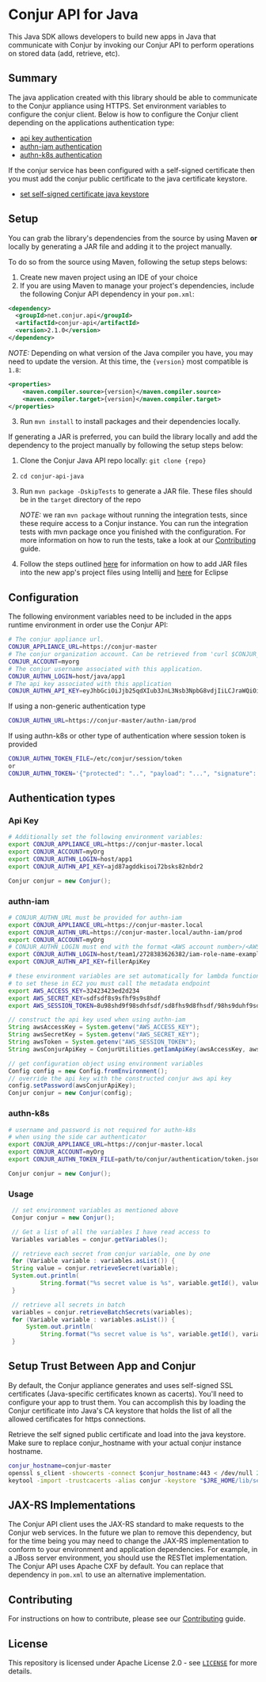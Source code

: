 Conjur API for Java
===================
This Java SDK allows developers to build new apps in Java that communicate with Conjur by invoking our Conjur API to perform operations on stored data (add, retrieve, etc).

## Summary
The java application created with this library should be able to communicate to the Conjur appliance using HTTPS. Set environment variables to configure the conjur client. Below is how to configure the Conjur client depending on the applications authentication type:
- [api key authentication](#api-key)
- [authn-iam authentication](#authn-iam)
- [authn-k8s authentication](#authn-k8s)

If the conjur service has been configured with a self-signed certificate then you must add the conjur public certificate to the java certificate keystore.
- [set self-signed certificate java keystore](#setup-trust-between-app-and-conjur)

## Setup
You can grab the library's dependencies from the source by using Maven **or** locally by generating a JAR file and adding it to the project manually. 
 
To do so from the source using Maven, following the setup steps belows: 

1. Create new maven project using an IDE of your choice
2. If you are using Maven to manage your project's dependencies, include the following Conjur API dependency in your `pom.xml`: 

```xml
<dependency>
  <groupId>net.conjur.api</groupId>
  <artifactId>conjur-api</artifactId>
  <version>2.1.0</version>
</dependency>
```

_NOTE:_ Depending on what version of the Java compiler you have, you may need to update the version. At this time, the `{version}` most compatible is `1.8`:

```xml
<properties>
    <maven.compiler.source>{version}</maven.compiler.source>
    <maven.compiler.target>{version}</maven.compiler.target>
</properties>
```

3. Run `mvn install` to install packages and their dependencies locally.

If generating a JAR is preferred, you can build the library locally and add the dependency to the project manually by following the setup steps below:

1. Clone the Conjur Java API repo locally: `git clone {repo}`
2. `cd conjur-api-java`
3. Run `mvn package -DskipTests` to generate a JAR file. These files should be in the `target` directory of the repo
    
    _NOTE:_ we ran `mvn package` without running the integration tests, since these require access to a Conjur instance. You can run the integration tests with mvn package once you finished with the configuration. For more information on how to run the tests, take a look at our [Contributing](https://github.com/cyberark/conjur-api-java/blob/master/CONTRIBUTING.md) guide.

4. Follow the steps outlined [here](https://www.jetbrains.com/help/idea/library.html) for information on how to add JAR files into the new app's project files using Intellij and [here](https://help.eclipse.org/kepler/index.jsp?topic=%2Forg.eclipse.wst.webtools.doc.user%2Ftopics%2Ftwplib.html) for Eclipse

## Configuration
The following environment variables need to be included in the apps runtime environment in order use the Conjur API:
```bash
# The conjur appliance url.
CONJUR_APPLIANCE_URL=https://conjur-master
# The conjur organization account. Can be retrieved from 'curl $CONJUR_APPLIANCE_URL/info'.
CONJUR_ACCOUNT=myorg
# The conjur username associated with this application.
CONJUR_AUTHN_LOGIN=host/java/app1
# The api key associated with this application
CONJUR_AUTHN_API_KEY=eyJhbGciOiJjb25qdXIub3JnL3Nsb3NpbG8vdjIiLCJraWQiOiJhNGU5ND
```

If using a non-generic authentication type
```bash
CONJUR_AUTHN_URL=https://conjur-master/authn-iam/prod
```

If using authn-k8s or other type of authentication where session token is provided
```bash
CONJUR_AUTHN_TOKEN_FILE=/etc/conjur/session/token
or
CONJUR_AUTHN_TOKEN='{"protected": "..", "payload": "...", "signature": "..."}'
```


## Authentication types
### Api Key
```sh
# Additionally set the following environment variables:
export CONJUR_APPLIANCE_URL=https://conjur-master.local
export CONJUR_ACCOUNT=myOrg
export CONJUR_AUTHN_LOGIN=host/app1
export CONJUR_AUTHN_API_KEY=ajd87agddkisoi72bsks82nbdr2
```
```java
Conjur conjur = new Conjur();
```

### authn-iam
```sh
# CONJUR_AUTHN_URL must be provided for authn-iam
export CONJUR_APPLIANCE_URL=https://conjur-master.local
export CONJUR_AUTHN_URL=https://conjur-master.local/authn-iam/prod
export CONJUR_ACCOUNT=myOrg
# CONJUR_AUTHN_LOGIN must end with the format <AWS account number>/<AWS IAM role name>
export CONJUR_AUTHN_LOGIN=host/team1/2728383626382/iam-role-name-example
export CONJUR_AUTHN_API_KEY=fillerApiKey

# these environment variables are set automatically for lambda functions
# to set these in EC2 you must call the metadata endpoint
export AWS_ACCESS_KEY=32423423ed2d234
export AWS_SECRET_KEY=sdfsdf8s9sfhf9s9s8hdf
export AWS_SESSION_TOKEN=8u98shd9f98sdhfsdf/sd8fhs9d8fhsdf/98hs9duhf9sdhf9sgdfsd9fugsd9ugs9df
```
```java
// construct the api key used when using authn-iam
String awsAccessKey = System.getenv("AWS_ACCESS_KEY");
String awsSecretKey = System.getenv("AWS_SECRET_KEY");
String awsToken = System.getenv("AWS_SESSION_TOKEN");
String awsConjurApiKey = ConjurUtilities.getIamApiKey(awsAccessKey, awsSecretKey, awsToken);

// get configuration object using environment variables
Config config = new Config.fromEnvironment();
// override the api key with the constructed conjur aws api key
config.setPassword(awsConjurApiKey);
Conjur conjur = new Conjur(config);
```

### authn-k8s
```sh
# username and password is not required for authn-k8s 
# when using the side car authenticator
export CONJUR_APPLIANCE_URL=https://conjur-master.local
export CONJUR_ACCOUNT=myOrg
export CONJUR_AUTHN_TOKEN_FILE=path/to/conjur/authentication/token.json
```
```java
Conjur conjur = new Conjur();
```

### Usage
```java
 // set environment variables as mentioned above
 Conjur conjur = new Conjur();

 // Get a list of all the variables I have read access to
 Variables variables = conjur.getVariables();

 // retrieve each secret from conjur variable, one by one
 for (Variable variable : variables.asList()) {
 String value = conjur.retrieveSecret(variable);
 System.out.println(
         String.format("%s secret value is %s", variable.getId(), value));
 }

 // retrieve all secrets in batch
 variables = conjur.retrieveBatchSecrets(variables);
 for (Variable variable : variables.asList()) {
     System.out.println(
         String.format("%s secret value is %s", variable.getId(), variable.getSecret()));
 }

```

## Setup Trust Between App and Conjur
By default, the Conjur appliance generates and uses self-signed SSL certificates (Java-specific certificates known as cacerts). 
You'll need to configure your app to trust them. You can accomplish this by loading the Conjur certificate into Java's CA keystore that holds the list of all the allowed certificates for https connections.

Retrieve the self signed public certificate and load into the java keystore. Make sure to replace conjur_hostname with your actual conjur instance hostname.
```bash
conjur_hostname=conjur-master
openssl s_client -showcerts -connect $conjur_hostname:443 < /dev/null 2> /dev/null | sed -ne '/-BEGIN CERTIFICATE-/,/-END CERTIFICATE-/p' > conjur.pem
keytool -import -trustcacerts -alias conjur -keystore "$JRE_HOME/lib/security/cacerts" -file conjur.pem
```

## JAX-RS Implementations

The Conjur API client uses the JAX-RS standard to make requests to the Conjur web services.  In the future we plan to
remove this dependency, but for the time being you may need to change the JAX-RS implementation to conform to your
environment and application dependencies.  For example, in a JBoss server environment, you should use the RESTlet
implementation.  The Conjur API uses Apache CXF by default.  You can replace that dependency in `pom.xml` to use an
alternative implementation.

## Contributing
For instructions on how to contribute, please see our [Contributing](https://github.com/cyberark/conjur-api-java/blob/master/CONTRIBUTING.md) guide.

## License

This repository is licensed under Apache License 2.0 - see [`LICENSE`](LICENSE) for more details.
